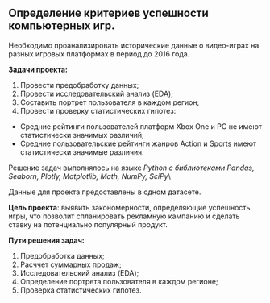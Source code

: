 ## Определение критериев успешности компьютерных игр.

Необходимо проанализировать исторические данные о видео-играх на разных игровых платформах в период до 2016 года.

**Задачи проекта:**
1) Провести предобработку данных;
2) Провести исследовательский анализ (EDA);
3) Составить портрет пользователя в каждом регион;
4) Провести проверку статистических гипотез:
 *  Средние рейтинги пользователей платформ Xbox One и PC не имеют статистически значимых различий;
 *  Средние пользовательские рейтинги жанров Action и Sports имеют статистически значимые различия.

Решение задач выполнялось на языке *Python с библиотеками Pandas, Seaborn, Plotly, Matplotlib, Math, NumPy, SciPy*\

Данные для проекта предоставлены в одном датаcете.

**Цель проекта**: выявить закономерности, определяющие успешность игры, что позволит спланировать рекламную кампанию и сделать ставку на потенциально популярный продукт.

**Пути решения задач:**
1) Предобработка данных;
2) Расччет суммарных продаж;
3) Исследовательский анализ (EDA);
4) Определение портрета пользователя в каждом регионе;
5) Проверка статистических гипотез.




